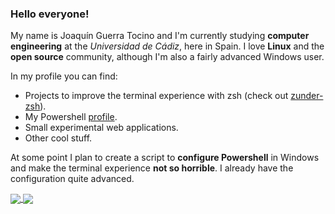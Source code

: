 ### Hello everyone!

My name is Joaquín Guerra Tocino and I'm currently studying **computer engineering** at the *Universidad de Cádiz*, here in Spain.
I love **Linux** and the **open source** community, although I'm also a fairly advanced Windows user.

In my profile you can find:

- Projects to improve the terminal experience with zsh (check out [zunder-zsh](https://github.com/Warbacon/zunder-zsh)).
- My Powershell [profile](https://github.com/Warbacon/powershell-profile).
- Small experimental web applications.
- Other cool stuff.

At some point I plan to create a script to **configure Powershell** in Windows and make the terminal experience **not so horrible**.
I already have the configuration quite advanced.

<a href="https://github.com/warbacon">
  <img align="center" src="https://github-readme-stats.vercel.app/api/top-langs/?username=warbacon&theme=github_dark&hide=html,markdown,glsl,lua,python,c&langs_count=3&hide_border=true&exclude_repo=zunder-prompt,dwm" />
</a>
<a href="https://github.com/warbacon">
  <img align="center" src="https://github-readme-stats.vercel.app/api?username=warbacon&show_icons=true&count_private=true&line_height=27&theme=github_dark&hide_border=true" />
</a>
